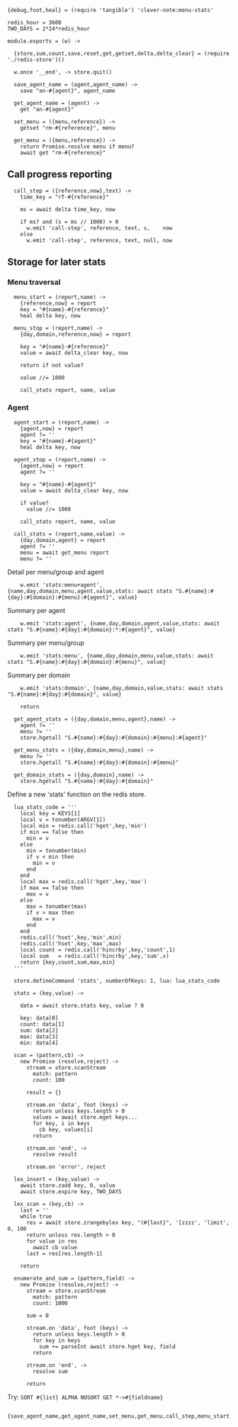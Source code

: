     {debug,foot,heal} = (require 'tangible') 'clever-note:menu-stats'

    redis_hour = 3600
    TWO_DAYS = 2*24*redis_hour

    module.exports = (w) ->

      {store,sum,count,save,reset,get,getset,delta,delta_clear} = (require './redis-store')()

      w.once '__end', -> store.quit()

      save_agent_name = (agent,agent_name) ->
        save "an-#{agent}", agent_name

      get_agent_name = (agent) ->
        get "an-#{agent}"

      set_menu = ({menu,reference}) ->
        getset "rm-#{reference}", menu

      get_menu = ({menu,reference}) ->
        return Promise.resolve menu if menu?
        await get "rm-#{reference}"

Call progress reporting
-----------------------

      call_step = ({reference,now},text) ->
        time_key = "rT-#{reference}"

        ms = await delta time_key, now

        if ms? and (s = ms // 1000) > 0
          w.emit 'call-step', reference, text, s,    now
        else
          w.emit 'call-step', reference, text, null, now

Storage for later stats
-----------------------

### Menu traversal

      menu_start = (report,name) ->
        {reference,now} = report
        key = "#{name}-#{reference}"
        heal delta key, now

      menu_stop = (report,name) ->
        {day,domain,reference,now} = report

        key = "#{name}-#{reference}"
        value = await delta_clear key, now

        return if not value?

        value //= 1000

        call_stats report, name, value

### Agent

      agent_start = (report,name) ->
        {agent,now} = report
        agent ?= ''
        key = "#{name}-#{agent}"
        heal delta key, now

      agent_stop = (report,name) ->
        {agent,now} = report
        agent ?= ''

        key = "#{name}-#{agent}"
        value = await delta_clear key, now

        if value?
          value //= 1000

        call_stats report, name, value

      call_stats = (report,name,value) ->
        {day,domain,agent} = report
        agent ?= ''
        menu = await get_menu report
        menu ?= ''

Detail per menu/group and agent

        w.emit 'stats:menu+agent', {name,day,domain,menu,agent,value,stats: await stats "S.#{name}:#{day}:#{domain}:#{menu}:#{agent}", value}

Summary per agent

        w.emit 'stats:agent', {name,day,domain,agent,value,stats: await stats "S.#{name}:#{day}:#{domain}:*:#{agent}", value}

Summary per menu/group

        w.emit 'stats:menu', {name,day,domain,menu,value,stats: await stats "S.#{name}:#{day}:#{domain}:#{menu}", value}

Summary per domain

        w.emit 'stats:domain', {name,day,domain,value,stats: await stats "S.#{name}:#{day}:#{domain}", value}

        return

      get_agent_stats = ({day,domain,menu,agent},name) ->
        agent ?= ''
        menu ?= ''
        store.hgetall "S.#{name}:#{day}:#{domain}:#{menu}:#{agent}"

      get_menu_stats = ({day,domain,menu},name) ->
        menu ?= ''
        store.hgetall "S.#{name}:#{day}:#{domain}:#{menu}"

      get_domain_stats = ({day,domain},name) ->
        store.hgetall "S.#{name}:#{day}:#{domain}"

Define a new 'stats' function on the redis store.

      lua_stats_code = '''
        local key = KEYS[1]
        local v = tonumber(ARGV[1])
        local min = redis.call('hget',key,'min')
        if min == false then
          min = v
        else
          min = tonumber(min)
          if v < min then
            min = v
          end
        end
        local max = redis.call('hget',key,'max')
        if max == false then
          max = v
        else
          max = tonumber(max)
          if v > max then
            max = v
          end
        end
        redis.call('hset',key,'min',min)
        redis.call('hset',key,'max',max)
        local count = redis.call('hincrby',key,'count',1)
        local sum   = redis.call('hincrby',key,'sum',v)
        return {key,count,sum,max,min}
      '''

      store.defineCommand 'stats', numberOfKeys: 1, lua: lua_stats_code

      stats = (key,value) ->

        data = await store.stats key, value ? 0

        key: data[0]
        count: data[1]
        sum: data[2]
        max: data[3]
        min: data[4]

      scan = (pattern,cb) ->
        new Promise (resolve,reject) ->
          stream = store.scanStream
            match: pattern
            count: 100

          result = {}

          stream.on 'data', foot (keys) ->
            return unless keys.length > 0
            values = await store.mget keys...
            for key, i in keys
              cb key, values[i]
            return

          stream.on 'end', ->
            resolve result

          stream.on 'error', reject

      lex_insert = (key,value) ->
        await store.zadd key, 0, value
        await store.expire key, TWO_DAYS

      lex_scan = (key,cb) ->
        last = ''
        while true
          res = await store.zrangebylex key, "(#{last}", '[zzzz', 'limit', 0, 100
          return unless res.length > 0
          for value in res
            await cb value
          last = res[res.length-1]

        return

      enumerate_and_sum = (pattern,field) ->
        new Promise (resolve,reject) ->
          stream = store.scanStream
            match: pattern
            count: 1000

          sum = 0

          stream.on 'data', foot (keys) ->
            return unless keys.length > 0
            for key in keys
              sum += parseInt await store.hget key, field
            return

          stream.on 'end', ->
            resolve sum

          return

Try: `SORT #{list} ALPHA NOSORT GET *->#{fieldname}`

      {save_agent_name,get_agent_name,set_menu,get_menu,call_step,menu_start,menu_stop,agent_start,agent_stop,call_stats,get_agent_stats,get_menu_stats,get_domain_stats,lex_insert,lex_scan,enumerate_and_sum}
